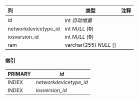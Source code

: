 | 列                   | 类型                   | 注释 |
| :------------------- | ---------------------- | ---- |
| id                   | int *自动增量*         |      |
| networkdevicetype_id | int *NULL* [**0**]     |      |
| iosversion_id        | int *NULL* [**0**]     |      |
| ram                  | varchar(255) *NULL* [] |      |

### 索引

| PRIMARY | *id*                   |
| :------ | ---------------------- |
| INDEX   | *networkdevicetype_id* |
| INDEX   | *iosversion_id*        |